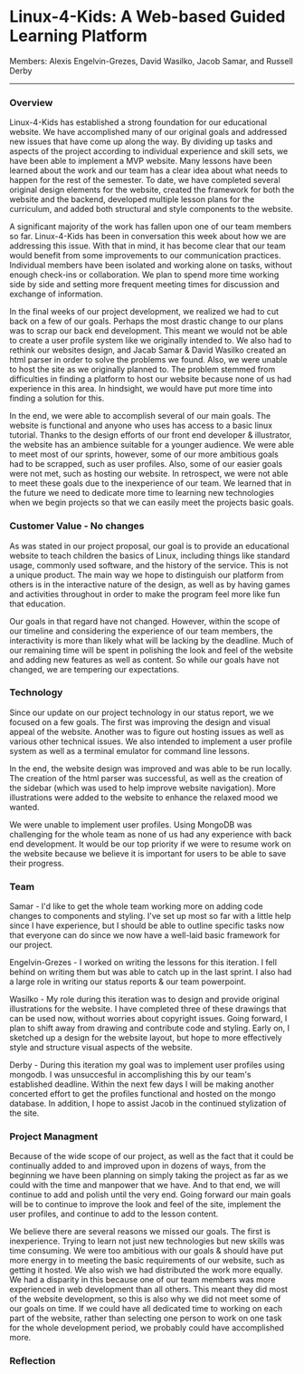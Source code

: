 # Linux-4-Kids: A Web-based Guided Learning Platform

Members: Alexis Engelvin-Grezes, David Wasilko, Jacob Samar, and Russell Derby
___

### Overview

Linux-4-Kids has established a strong foundation for our educational website. We have
accomplished many of our original goals and addressed new issues that have come up
along the way. By dividing up tasks and aspects of the project according to individual
experience and skill sets, we have been able to implement a MVP website. Many lessons
have been learned about the work and our team has a clear idea about what needs to
happen for the rest of the semester. To date, we have completed several original
design elements for the website, created the framework for both the website and the
backend, developed multiple lesson plans for the curriculum, and added both structural
and style components to the website.

  A significant majority of the work has fallen upon one of our team members so far.
Linux-4-Kids has been in conversation this week about how we are addressing this issue.
With that in mind, it has become clear that our team would benefit from some
improvements to our communication practices. Individual members have been isolated
and working alone on tasks, without enough check-ins or collaboration. We plan to
spend more time working side by side and setting more frequent meeting times for
discussion and exchange of information.

  In the final weeks of our project development, we realized we had to cut back on a few of our goals. 
Perhaps the most drastic change to our plans was to scrap our back end development. This meant we would 
not be able to create a user profile system like we originally intended to. We also had to rethink our 
websites design, and Jacab Samar & David Wasilko created an html parser in order to solve the problems we 
found. Also, we were unable to host the site as we originally planned to. The problem stemmed from difficulties 
in finding a platform to host our website because none of us had experience in this area. In hindsight, we would 
have put more time into finding a solution for this.

  In the end, we were able to accomplish several of our main goals. The website is functional
and anyone who uses has access to a basic linux tutorial. Thanks to the design efforts of our front
end developer & illustrator, the website has an ambience suitable for a younger audience.
We were able to meet most of our sprints, however, some of our more ambitious goals had to be
scrapped, such as user profiles. Also, some of our easier goals were not met, such as hosting our website.
In retrospect, we were not able to meet these goals due to the inexperience of our team. 
We learned that in the future we need to dedicate more time to learning new technologies when
we begin projects so that we can easily meet the projects basic goals.

### Customer Value - No changes

As was stated in our project proposal, our goal is to provide an educational website to
teach children the basics of Linux, including things like standard usage, commonly used
software, and the history of the service. This is not a unique product. The main way we 
hope to distinguish our platform from others is in the interactive nature of the design, 
as well as by having games and activities throughout in order to make the program feel
more like fun that education.

Our goals in that regard have not changed. However, within the scope of our timeline and
considering the experience of our team members, the interactivity is more than likely what
will be lacking by the deadline. Much of our remaining time will be spent in polishing the
look and feel of the website and adding new features as well as content. So while our goals
have not changed, we are tempering our expectations.

### Technology
  
  Since our update on our project technology in our status report, we we focused on a few goals. The 
first was improving the design and visual appeal of the website. Another was to figure out hosting issues 
as well as various other technical issues. We also intended to implement a user profile system as well as
a terminal emulator for command line lessons. 
 
  In the end, the website design was improved and was able to be run locally. The creation of the 
html parser was successful, as well as the creation of the sidebar (which was used to help 
improve website navigation). More illustrations were added to the website to enhance the relaxed
mood we wanted. 

  We were unable to implement user profiles. Using MongoDB was challenging for the whole team as none
of us had any experience with back end development. It would be our top priority if we were to resume 
work on the website because we believe it is important for users to be able to save their progress.

  

### Team

Samar - I'd like to get the whole team working more on adding code changes
to components and styling. I've set up most so far with a little help since I
have experience, but I should be able to outline specific tasks now that everyone
can do since we now have a well-laid basic framework for our project.

Engelvin-Grezes - I worked on writing the lessons for this iteration. I fell behind on
writing them but was able to catch up in the last sprint. I also had a large role in 
writing our status reports & our team powerpoint. 

Wasilko - My role during this iteration was to design and provide original
illustrations for the website. I have completed three of these drawings that can
be used now, without worries about copyright issues. Going forward, I plan to shift
away from drawing and contribute code and styling. Early on, I sketched up a design
for the website layout, but hope to more effectively style and structure visual
aspects of the website.

Derby - During this iteration my goal was to implement user profiles using mongodb. I was
unsuccesful in accomplishing this by our team's established deadline. Within the next few
days I will be making another concerted effort to get the profiles functional and hosted
on the mongo database. In addition, I hope to assist Jacob in the continued stylization of
the site.

### Project Managment

Because of the wide scope of our project, as well as the fact that it could be continually 
added to and improved upon in dozens of ways, from the beginning we have been planning on 
simply taking the project as far as we could with the time and manpower that we have. And to
that end, we will continue to add and polish until the very end. Going forward our main goals
will be to continue to improve the look and feel of the site, implement the user profiles,
and continue to add to the lesson content.

We believe there are several reasons we missed our goals. The first is inexperience.
Trying to learn not just new technologies but new skills was time consuming. We were 
too ambitious with our goals & should have put more energy in to meeting the basic 
requirements of our website, such as getting it hosted. We also wish we had distributed 
the work more equally. We had a disparity in this because one of our team members was
more experienced in web development than all others. This meant they did most of the 
website development, so this is also why we did not meet some of our goals on time.
If we could have all dedicated time to working on each part of the website, rather than
selecting one person to work on one task for the whole development period, we probably 
could have accomplished more.

### Reflection

	

